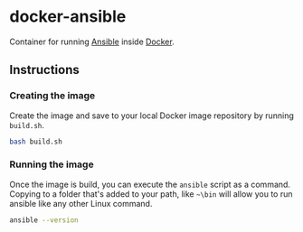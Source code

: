 # docker-ansible
Container for running [Ansible](https://github.com/ansible/ansible) inside [Docker](https://github.com/docker).

## Instructions

### Creating the image
Create the image and save to your local Docker image repository by running `build.sh`.

``` bash
bash build.sh
```

### Running the image
Once the image is build, you can execute the `ansible` script as a command. Copying to a folder that's added to your path, like `~\bin` will allow you to run ansible like any other Linux command.

``` bash
ansible --version
```